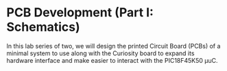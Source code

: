 # PCB Development (Part I: Schematics)

In this lab series of two, we will design the printed Circuit Board (PCBs) of a minimal system to use along with the Curiosity board to expand its hardware interface and make easier to interact with the PIC18F45K50 &mu;uC. 


